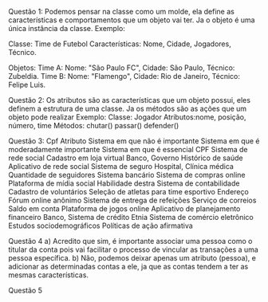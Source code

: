 Questão 1: Podemos pensar na classe como um molde, ela define as características e comportamentos que um objeto vai ter. Ja o objeto é uma única instância da classe.
Exemplo:

Classe: Time de Futebol
Características: Nome, Cidade, Jogadores, Técnico.

Objetos:
Time A: Nome: "São Paulo FC", Cidade: São Paulo, Técnico: Zubeldia.
Time B: Nome: "Flamengo", Cidade: Rio de Janeiro, Técnico: Felipe Luis.


Questão 2: Os atributos são as características que um objeto possui, eles definem a estrutura de uma classe. Ja os métodos são as ações que um objeto pode realizar
Exemplo: 
Classe: Jogador
Atributos:nome, posição, número, time
Métodos: chutar() passar() defender()

Questão 3: 
Cpf
Atributo                	Sistema em que não é importante	               Sistema em que é moderadamente importante	                Sistema em que é essencial
CPF       	                 Sistema de rede social	                         Cadastro em loja virtual	                                  Banco, Governo
Histórico de saúde	         Aplicativo de rede social	                     Sistema de seguro	                                        Hospital, Clínica médica
Quantidade de seguidores	   Sistema bancário	                               Sistema de compras online	                                Plataforma de mídia social
Habilidade destra	           Sistema de contabilidade	                       Cadastro de voluntários	                                  Seleção de atletas para time esportivo
Endereço	                   Fórum online anônimo                          	 Sistema de entrega de refeições	                          Serviço de correios
Saldo em conta               Plataforma de jogos online	                     Aplicativo de planejamento financeiro	                    Banco, Sistema de crédito
Etnia	                       Sistema de comércio eletrônico	                 Estudos sociodemográficos	                                Políticas de ação afirmativa

Questão 4
a) Acredito que sim, é importante associar uma pessoa como o titular da conta pois vai facilitar o processo de vincular as transações a uma pessoa específica.
b) Não, podemos deixar apenas um atributo (pessoa), e adicionar as determinadas contas a ele, ja que as contas tendem a ter as mesmas características.

Questão 5

